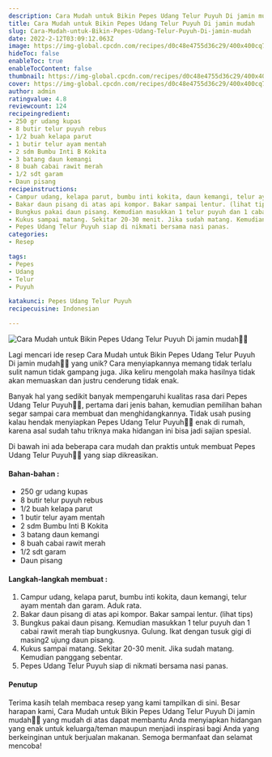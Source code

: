 ```yaml
---
description: Cara Mudah untuk Bikin Pepes Udang Telur Puyuh Di jamin mudah"
title: Cara Mudah untuk Bikin Pepes Udang Telur Puyuh Di jamin mudah
slug: Cara-Mudah-untuk-Bikin-Pepes-Udang-Telur-Puyuh-Di-jamin-mudah
date: 2022-2-12T03:09:12.063Z
image: https://img-global.cpcdn.com/recipes/d0c48e4755d36c29/400x400cq70/photo.jpg
hideToc: false
enableToc: true
enableTocContent: false
thumbnail: https://img-global.cpcdn.com/recipes/d0c48e4755d36c29/400x400cq70/photo.jpg
cover: https://img-global.cpcdn.com/recipes/d0c48e4755d36c29/400x400cq70/photo.jpg
author: admin
ratingvalue: 4.8
reviewcount: 124
recipeingredient:
- 250 gr udang kupas
- 8 butir telur puyuh rebus
- 1/2 buah kelapa parut
- 1 butir telur ayam mentah
- 2 sdm Bumbu Inti B Kokita
- 3 batang daun kemangi
- 8 buah cabai rawit merah
- 1/2 sdt garam
- Daun pisang
recipeinstructions:
- Campur udang, kelapa parut, bumbu inti kokita, daun kemangi, telur ayam mentah dan garam. Aduk rata.
- Bakar daun pisang di atas api kompor. Bakar sampai lentur. (lihat tips)
- Bungkus pakai daun pisang. Kemudian masukkan 1 telur puyuh dan 1 cabai rawit merah tiap bungkusnya. Gulung. Ikat dengan tusuk gigi di masing2 ujung daun pisang.
- Kukus sampai matang. Sekitar 20-30 menit. Jika sudah matang. Kemudian panggang sebentar.
- Pepes Udang Telur Puyuh siap di nikmati bersama nasi panas.
categories:
- Resep

tags:
- Pepes
- Udang
- Telur
- Puyuh

katakunci: Pepes Udang Telur Puyuh
recipecuisine: Indonesian

---
```


![Cara Mudah untuk Bikin Pepes Udang Telur Puyuh Di jamin mudah👩‍🍳](https://img-global.cpcdn.com/recipes/d0c48e4755d36c29/400x400cq70/photo.jpg)

Lagi mencari ide resep Cara Mudah untuk Bikin Pepes Udang Telur Puyuh Di jamin mudah👩‍🍳 yang unik? Cara menyiapkannya memang tidak terlalu sulit namun tidak gampang juga. Jika keliru mengolah maka hasilnya tidak akan memuaskan dan justru cenderung tidak enak.

Banyak hal yang sedikit banyak mempengaruhi kualitas rasa dari Pepes Udang Telur Puyuh👩‍🍳, pertama dari jenis bahan, kemudian pemilihan bahan segar sampai cara membuat dan menghidangkannya. Tidak usah pusing kalau hendak menyiapkan Pepes Udang Telur Puyuh👩‍🍳 enak di rumah, karena asal sudah tahu triknya maka hidangan ini bisa jadi sajian spesial.

Di bawah ini ada beberapa cara mudah dan praktis untuk membuat Pepes Udang Telur Puyuh👩‍🍳 yang siap dikreasikan.

<!--inarticleads1-->

#### Bahan-bahan :

- 250 gr udang kupas
- 8 butir telur puyuh rebus
- 1/2 buah kelapa parut
- 1 butir telur ayam mentah
- 2 sdm Bumbu Inti B Kokita
- 3 batang daun kemangi
- 8 buah cabai rawit merah
- 1/2 sdt garam
- Daun pisang

<!--inarticleads2-->

#### Langkah-langkah membuat :

1. Campur udang, kelapa parut, bumbu inti kokita, daun kemangi, telur ayam mentah dan garam. Aduk rata.
1. Bakar daun pisang di atas api kompor. Bakar sampai lentur. (lihat tips)
1. Bungkus pakai daun pisang. Kemudian masukkan 1 telur puyuh dan 1 cabai rawit merah tiap bungkusnya. Gulung. Ikat dengan tusuk gigi di masing2 ujung daun pisang.
1. Kukus sampai matang. Sekitar 20-30 menit. Jika sudah matang. Kemudian panggang sebentar.
1. Pepes Udang Telur Puyuh siap di nikmati bersama nasi panas.

#### Penutup

Terima kasih telah membaca resep yang kami tampilkan di sini. Besar harapan kami, Cara Mudah untuk Bikin Pepes Udang Telur Puyuh Di jamin mudah👩‍🍳 yang mudah di atas dapat membantu Anda menyiapkan hidangan yang enak untuk keluarga/teman maupun menjadi inspirasi bagi Anda yang berkeinginan untuk berjualan makanan. Semoga bermanfaat dan selamat mencoba!